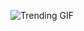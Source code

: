 ![Trending GIF](https://media4.giphy.com/media/v1.Y2lkPThiYjIxNzcyYzRrN3plcG1wcDk2Zm04YzdhY2JnOHFnYW94aHBnbzZwMXAzaWZ1NSZlcD12MV9naWZzX3NlYXJjaCZjdD1n/MT5UUV1d4CXE2A37Dg/giphy.gif)
